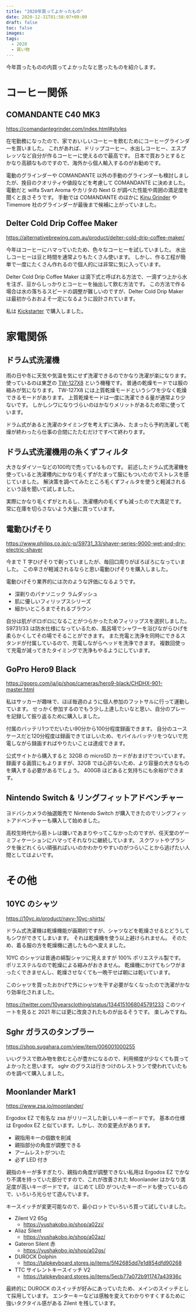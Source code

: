 ```yaml
---
title: "2020年買ってよかったもの"
date: 2020-12-31T01:58:07+09:00
draft: false
toc: false
images:
tags: 
  - 2020
  - 買い物
---
```


今年買ったものの内買ってよかったなと思ったものを紹介します。

# コーヒー関係
## COMANDANTE C40 MK3
https://comandantegrinder.com/index.html#styles

在宅勤務になったので、家でおいしいコーヒーを飲むためにコーヒーグラインダーを買いました。
これがあれば、ドリップコーヒー、水出しコーヒー、エスプレッソなど自分が作るコーヒーに使えるので最高です。
日本で買おうとするとかなり高額なものですので、海外から個人輸入するのがお勧めです。

電動のグラインダーや COMANDANTE 以外の手動のグラインダーも検討しましたが、挽目のクオリティや値段などを考慮して COMANDANTE に決めました。
電動だと wilfa Svart Aroma やカリタの Next G が調べた性能や周囲の満足度を聞くと良さそうです。
手動では COMANDANTE のほかに [Kinu Grinder]( https://www.kinugrinders.com/index.php?page=m_home_page.public.show_product&Id_Product=16 ) や Timemore 社のグラインダーが最後まで候補に上がっていました。

## Delter Cold Drip Coffee Maker
https://alternativebrewing.com.au/product/delter-cold-drip-coffee-maker/

今年はコーヒーにハマっていたため、色々なコーヒーを試していました。
水出しコーヒーは豆と時間を通常よりもたくさん使います。
しかし、作る工程が簡単で一度にたくさん作れるので個人的には非常に気に入っています。

Delter Cold Drip Coffee Maker は滴下式と呼ばれる方法で、一滴ずつ上から水を注ぎ、豆からしっかりとコーヒーを抽出して飲む方法です。
この方法で作る場合は水の落ちるスピードの調整が難しいのですが、Delter Cold Drip Maker は最初からおおよそ一定になるように設計されています。

私は [Kickstarter]( https://www.kickstarter.com/projects/1884122297/delter-cold-drip-coffee-maker/description ) で購入しました。

# 家電関係
## ドラム式洗濯機
雨の日や冬に天気や気温を気にせず洗濯できるのでかなり洗濯が楽になります。
使っているのは東芝の [TW-127X8]( https://www.toshiba-lifestyle.co.jp/living/laundries/tw_127x8/ ) という機種です。
普通の乾燥モードでは服の縮みが気になります。
TW-127X8 には上質乾燥モードというシワを少なく乾燥できるモードがあります。
上質乾燥モードは一度に洗濯できる量が通常より少ないです。
しかしシワになりづらいのはかなりメリットがあるため常に使っています。

ドラム式があると洗濯のタイミングを考えずに済み、たまったら予約洗濯して乾燥が終わったら仕事の合間にたたむだけですべて終わります。

## ドラム式洗濯機用の糸くずフィルタ
大きなダイソーなどの100均で売っているものです。
前述したドラム式洗濯機を使っていると洗濯槽内にかなり毛くずがたまって服にもついたのでストレスを感じていました。
解決策を調べてみたところ毛くずフィルタを使うと軽減されるという話を聞いて試しました。

実際にかなり毛くずがとれるし、洗濯槽内の毛くずも減ったので大満足です。
常に在庫を切らさないよう大量に買っています。

## 電動ひげそり
https://www.philips.co.jp/c-p/S9731_33/shaver-series-9000-wet-and-dry-electric-shaver 

今まで T 字ひげそりで剃っていましたが、毎回口周りがぼろぼろになっていました。
この辛さが軽減されるならと思い電動ひげそりを購入しました。

電動ひげそり業界的には次のような評価になるようです。

* 深剃りのパナソニック ラムダッシュ
* 肌に優しいフィリップスシリーズ
* 細かいところまでそれるブラウン

自分は肌がボロボロになることがつらかったためフィリップスを選択しました。
S9731/33 は防水仕様になっているため、風呂場でシャワーを浴びながらひげを柔らかくしてその場でそることができます。
また充電と洗浄を同時にできるスタンドが付属しているので、充電しながらヘッドを洗浄できます。
複数回使って充電が減ってきたタイミングで洗浄もやるようにしています。

## GoPro Hero9 Black
https://gopro.com/ja/jp/shop/cameras/hero9-black/CHDHX-901-master.html

私はサッカーが趣味で、ほぼ毎週のように個人参加のフットサルに行って運動しています。
せっかく参加するのでもう少し上達したいなと思い、自分のプレーを記録して振り返るために購入しました。

付属のバッテリ1つでだいたい90分から100分程度録画できます。
自分のユースケースだと120分程度は録画できてほしいため、モバイルバッテリをつないで充電しながら録画すればやりたいことは達成できます。

公式サイトから購入すると 32GB の microSD カードがおまけでついています。
録画する画質にもよりますが、32GB では心許ないため、より容量の大きなものを購入する必要があるでしょう。
400GB ほどあると気持ちにも余裕ができます。

## Nintendo Switch & リングフィットアドベンチャー
ヨドバシカメラの抽選販売で Nintendo Switch が購入できたのでリングフィットアドベンチャーも購入して始めました。

高校生時代から筋トレは嫌いであまりやってこなかったのですが、任天堂のゲーミフィケーションにハマってそれなりに継続しています。
スクワットやプランクを後どれくらい頑張ればいいのかわかりやすいのがつらいことから逃げたい人間としてはよいです。


# その他
## 10YC のシャツ
https://10yc.jp/product/navy-10yc-shirts/

ドラム式洗濯機は乾燥機能が画期的ですが、シャツなどを乾燥させるとどうしてもシワができてしまいます。
それは乾燥機を使う以上避けられません。
そのため、着る服の方を乾燥機に適したものへ変えました。

10YC のシャツは普通の綿製シャツに見えますが 100% ポリエステル製です。
ポリエステルなので乾燥による縮みがおきません。
乾燥機にかけてもシワがまったくできませんし、乾燥させなくても一晩干せば朝には乾いています。

このシャツを買ったおかげで外にシャツを干す必要がなくなったので洗濯がかなり効率化されました。

https://twitter.com/10yearsclothing/status/1344151068045791233
このツイートを見ると 2021 年には更に改良されたものが出るそうです。
楽しみですね。

## Sghr ガラスのタンブラー
https://shop.sugahara.com/view/item/006001000255

いいグラスで飲み物を飲むと心が豊かになるので、利用頻度が少なくても買ってよかったと思います。
sghr のグラスは行きつけのレストランで使われていたものを調べて購入しました。

## Moonlander Mark1
https://www.zsa.io/moonlander/

Ergodox EZ で有名な zsa がリリースした新しいキーボードです。
基本の仕様は Ergodox EZ と似ています。しかし、次の変更点があります。

* 親指用キーの個数を削減
* 親指部分の角度が調整できる
* アームレストがついた
* 必ず LED 付き

親指のキーが多すぎたり、親指の角度が調整できない私用は Ergodox EZ でかなり不満を持っていた部分ですので、これが改善された Moonlander はかなり満足度が高いキーボードです。
はじめて LED がついたキーボードも使っているので、いろいろ光らせて遊んでいます。

キースイッチが変更可能なので、最小ロットでいろいろ買って試していました。

* Zilent V2 65g
    * https://yushakobo.jp/shop/a02zi/
* Aliaz Silent
    * https://yushakobo.jp/shop/a02az/
* Gateron Silent 赤
    * https://yushakobo.jp/shop/a02gs/
* DUROCK Dolphin
    * https://talpkeyboard.stores.jp/items/5f42685dd7e1d854dfd90268
* TTC サイレントキースイッチ V2
    * https://talpkeyboard.stores.jp/items/5ecb77a072b911747a43936c

最終的に DUROCK のスイッチが好みにあっていたため、メインのスイッチとして採用しています。
エンターキーなどは感触を変えてわかりやすくするために強いタクタイル感がある Zilent を残しています。


